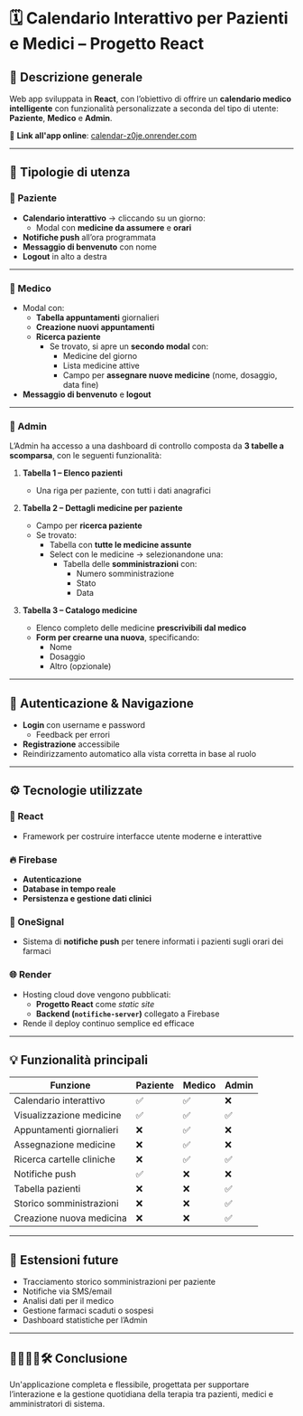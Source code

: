 # 🗓️ Calendario Interattivo per Pazienti e Medici – Progetto React

## 📌 Descrizione generale

Web app sviluppata in **React**, con l’obiettivo di offrire un **calendario medico intelligente** con funzionalità personalizzate a seconda del tipo di utente: **Paziente**, **Medico** e **Admin**.

🔗 **Link all'app online**: [calendar-z0je.onrender.com](https://calendar-z0je.onrender.com)

---

## 👥 Tipologie di utenza

### 🔹 Paziente
- **Calendario interattivo** → cliccando su un giorno:
  - Modal con **medicine da assumere** e **orari**
- **Notifiche push** all’ora programmata
- **Messaggio di benvenuto** con nome
- **Logout** in alto a destra

---

### 🔹 Medico
- Modal con:
  - **Tabella appuntamenti** giornalieri
  - **Creazione nuovi appuntamenti**
  - **Ricerca paziente**
    - Se trovato, si apre un **secondo modal** con:
      - Medicine del giorno
      - Lista medicine attive
      - Campo per **assegnare nuove medicine** (nome, dosaggio, data fine)
- **Messaggio di benvenuto** e **logout**

---

### 🔹 Admin
L’Admin ha accesso a una dashboard di controllo composta da **3 tabelle a scomparsa**, con le seguenti funzionalità:

1. **Tabella 1 – Elenco pazienti**
   - Una riga per paziente, con tutti i dati anagrafici

2. **Tabella 2 – Dettagli medicine per paziente**
   - Campo per **ricerca paziente**
   - Se trovato:
     - Tabella con **tutte le medicine assunte**
     - Select con le medicine → selezionandone una:
       - Tabella delle **somministrazioni** con:
         - Numero somministrazione
         - Stato
         - Data

3. **Tabella 3 – Catalogo medicine**
   - Elenco completo delle medicine **prescrivibili dal medico**
   - **Form per crearne una nuova**, specificando:
     - Nome
     - Dosaggio
     - Altro (opzionale)

---

## 🔐 Autenticazione & Navigazione

- **Login** con username e password
  - Feedback per errori
- **Registrazione** accessibile
- Reindirizzamento automatico alla vista corretta in base al ruolo

---

## ⚙️ Tecnologie utilizzate

### 🧩 React
- Framework per costruire interfacce utente moderne e interattive

### 🔥 Firebase
- **Autenticazione**
- **Database in tempo reale**
- **Persistenza e gestione dati clinici**

### 📲 OneSignal
- Sistema di **notifiche push** per tenere informati i pazienti sugli orari dei farmaci

### 🌐 Render
- Hosting cloud dove vengono pubblicati:
  - **Progetto React** come _static site_
  - **Backend (`notifiche-server`)** collegato a Firebase  
- Rende il deploy continuo semplice ed efficace

---

## 💡 Funzionalità principali

| Funzione                              | Paziente | Medico | Admin |
|---------------------------------------|----------|--------|--------|
| Calendario interattivo                | ✅       | ✅     | ❌     |
| Visualizzazione medicine              | ✅       | ✅     | ✅     |
| Appuntamenti giornalieri              | ❌       | ✅     | ❌     |
| Assegnazione medicine                 | ❌       | ✅     | ❌     |
| Ricerca cartelle cliniche             | ❌       | ✅     | ✅     |
| Notifiche push                        | ✅       | ❌     | ❌     |
| Tabella pazienti                      | ❌       | ❌     | ✅     |
| Storico somministrazioni              | ❌       | ❌     | ✅     |
| Creazione nuova medicina              | ❌       | ❌     | ✅     |

---

## 🚀 Estensioni future

- Tracciamento storico somministrazioni per paziente
- Notifiche via SMS/email
- Analisi dati per il medico
- Gestione farmaci scaduti o sospesi
- Dashboard statistiche per l’Admin

---

## 👨‍⚕️👩‍⚕️🛠️ Conclusione

Un'applicazione completa e flessibile, progettata per supportare l’interazione e la gestione quotidiana della terapia tra pazienti, medici e amministratori di sistema.
